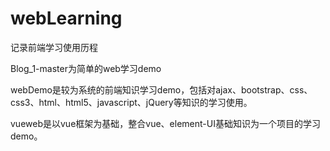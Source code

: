 ﻿# webLearning
记录前端学习使用历程

Blog_1-master为简单的web学习demo

webDemo是较为系统的前端知识学习demo，包括对ajax、bootstrap、css、css3、html、html5、javascript、jQuery等知识的学习使用。

vueweb是以vue框架为基础，整合vue、element-UI基础知识为一个项目的学习demo。
